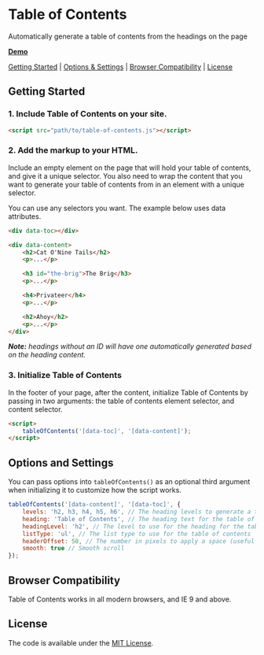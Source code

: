 # Table of Contents
Automatically generate a table of contents from the headings on the page

**[Demo](https://mikelgmh.github.io/table-of-contents/)**

[Getting Started](#getting-started) | [Options & Settings](#options-and-settings) | [Browser Compatibility](#browser-compatibility) | [License](#license)


## Getting Started

### 1. Include Table of Contents on your site.

```html
<script src="path/to/table-of-contents.js"></script>
```

### 2. Add the markup to your HTML.

Include an empty element on the page that will hold your table of contents, and give it a unique selector. You also need to wrap the content that you want to generate your table of contents from in an element with a unique selector.

You can use any selectors you want. The example below uses data attributes.

```html
<div data-toc></div>

<div data-content>
	<h2>Cat O'Nine Tails</h2>
	<p>...</p>

	<h3 id="the-brig">The Brig</h3>
	<p>...</p>

	<h4>Privateer</h4>
	<p>...</p>

	<h2>Ahoy</h2>
	<p>...</p>
</div>
```

*__Note:__ headings without an ID will have one automatically generated based on the heading content.*

### 3. Initialize Table of Contents

In the footer of your page, after the content, initialize Table of Contents by passing in two arguments: the table of contents element selector, and content selector.

```html
<script>
	tableOfContents('[data-toc]', '[data-content]');
</script>
```



## Options and Settings

You can pass options into `tableOfContents()` as an optional third argument when initializing it to customize how the script works.

```javascript
tableOfContents('[data-content]', '[data-toc]', {
	levels: 'h2, h3, h4, h5, h6', // The heading levels to generate a table of contents from
	heading: 'Table of Contents', // The heading text for the table of contents list
	headingLevel: 'h2', // The level to use for the heading for the table of contents list
	listType: 'ul', // The list type to use for the table of contents
	headerOffset: 50, // The number in pixels to apply a space (useful for sticky headers)
	smooth: true // Smooth scroll
});
```



## Browser Compatibility

Table of Contents works in all modern browsers, and IE 9 and above.



## License

The code is available under the [MIT License](LICENSE.md).